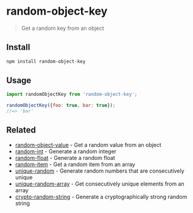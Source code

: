 # random-object-key

> Get a random key from an object

## Install

```sh
npm install random-object-key
```

## Usage

```js
import randomObjectKey from 'random-object-key';

randomObjectKey({foo: true, bar: true});
//=> 'bar'
```

## Related

- [random-object-value](https://github.com/sindresorhus/random-object-value) - Get a random value from an object
- [random-int](https://github.com/sindresorhus/random-int) - Generate a random integer
- [random-float](https://github.com/sindresorhus/random-float) - Generate a random float
- [random-item](https://github.com/sindresorhus/random-item) - Get a random item from an array
- [unique-random](https://github.com/sindresorhus/unique-random) - Generate random numbers that are consecutively unique
- [unique-random-array](https://github.com/sindresorhus/unique-random-array) - Get consecutively unique elements from an array
- [crypto-random-string](https://github.com/sindresorhus/crypto-random-string) - Generate a cryptographically strong random string
